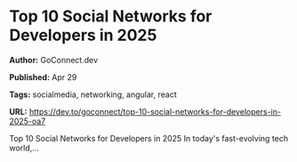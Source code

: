 # Top 10 Social Networks for Developers in 2025

**Author:** GoConnect.dev

**Published:** Apr 29

**Tags:** socialmedia, networking, angular, react

**URL:** https://dev.to/goconnect/top-10-social-networks-for-developers-in-2025-oa7

Top 10 Social Networks for Developers in 2025   In today's fast-evolving tech world,...